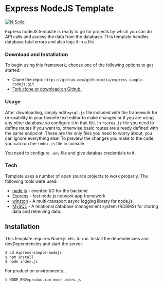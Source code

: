 # Express NodeJS Template

[![N|Solid](https://cldup.com/dTxpPi9lDf.thumb.png)](https://nodesource.com/products/nsolid)

Express nodeJS template is ready to go for projects by which you can do API calls and access the data from the database. This template handles database fatal errors and also logs it in a file.

### Download and Installation
To begin using this framework, choose one of the following options to get started:

- Clone the repo: `https://github.com/githubindia/express-sample-nodejs.git`
- [Fork clone or download on Github.](https://github.com/githubindia/express-sample-nodejs)

### Usage

After downloading, simply edit `mysql.js` file included with the framework for re-usability in your favorite text editor to make changes or if you are using any other database so configure it in that file. In `routes.js` file you need to define routes if you want to, otherwise basic routes are already defined with the same endpoint. These are the only files you need to worry about, you can ignore everything else! To preview the changes you make to the code, you can run the `index.js` file in console.

You need to configure `.env` file and give databas credentials to it.

### Tech

Template uses a number of open source projects to work properly. The following tools were used:

- [node.js](https://nodejs.org/) - evented I/O for the backend
- [Express](https://www.npmjs.com/package/express) - fast node.js network app framework
- [winston](https://www.npmjs.com/package/winston) - A multi-transport async logging library for node.js.
- [MySQL](https://www.npmjs.com/package/mysql) - A relational database management system (RDBMS) for storing data and retreiving data. 

## Installation

This template requires Node.js v6+ to run.
Install the dependencies and devDependencies and start the server.

```sh
$ cd express-sample-nodejs
$ npm install
$ node index.js
```

For production environments...

```sh
$ NODE_ENV=production node index.js
```